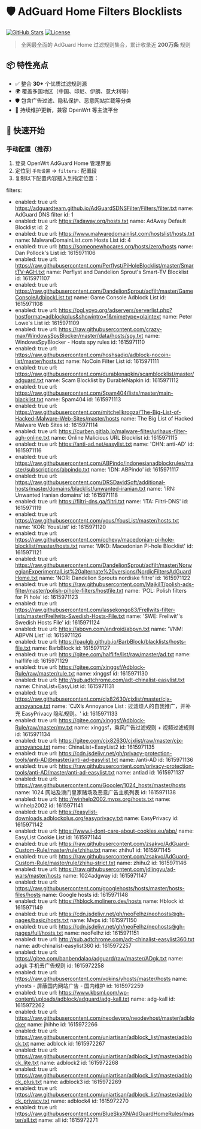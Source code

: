 # 🛡️ AdGuard Home Filters Blocklists

[![GitHub Stars](https://img.shields.io/github/stars/yourusername/adguard-home-filters-blocklists?style=flat-square)](https://github.com/yourusername/adguard-home-filters-blocklists/stargazers)
[![License](https://img.shields.io/badge/license-MIT-blue.svg?style=flat-square)](LICENSE)

> 全网最全面的 AdGuard Home 过滤规则集合，累计收录近 **200万条** 规则

## 📦 特性亮点

- ✅ 整合 **30+** 个优质过滤规则源
- 🌍 覆盖多国地区（中国、印尼、伊朗、意大利等）
- 🛡️ 包含广告过滤、隐私保护、恶意网站拦截等分类
- 🔄 持续维护更新，兼容 OpenWrt 等主流平台

## 🚀 快速开始

### 手动配置（推荐）
1. 登录 OpenWrt AdGuard Home 管理界面
2. 定位到 `手动设置` -> `filters:` 配置段
3. 复制以下配置内容插入到指定位置：


filters:
- enabled: true
  url: https://adguardteam.github.io/AdGuardSDNSFilter/Filters/filter.txt
  name: AdGuard DNS filter
  id: 1
- enabled: true
  url: https://adaway.org/hosts.txt
  name: AdAway Default Blocklist
  id: 2
- enabled: true
  url: https://www.malwaredomainlist.com/hostslist/hosts.txt
  name: MalwareDomainList.com Hosts List
  id: 4
- enabled: true
  url: https://someonewhocares.org/hosts/zero/hosts
  name: Dan Pollock's List
  id: 1615971106
- enabled: true
  url: https://raw.githubusercontent.com/Perflyst/PiHoleBlocklist/master/SmartTV-AGH.txt
  name: Perflyst and Dandelion Sprout's Smart-TV Blocklist
  id: 1615971107
- enabled: true
  url: https://raw.githubusercontent.com/DandelionSprout/adfilt/master/GameConsoleAdblockList.txt
  name: Game Console Adblock List
  id: 1615971108
- enabled: true
  url: https://pgl.yoyo.org/adservers/serverlist.php?hostformat=adblockplus&showintro=1&mimetype=plaintext
  name: Peter Lowe's List
  id: 1615971109
- enabled: true
  url: https://raw.githubusercontent.com/crazy-max/WindowsSpyBlocker/master/data/hosts/spy.txt
  name: WindowsSpyBlocker - Hosts spy rules
  id: 1615971110
- enabled: true
  url: https://raw.githubusercontent.com/hoshsadiq/adblock-nocoin-list/master/hosts.txt
  name: NoCoin Filter List
  id: 1615971111
- enabled: true
  url: https://raw.githubusercontent.com/durablenapkin/scamblocklist/master/adguard.txt
  name: Scam Blocklist by DurableNapkin
  id: 1615971112
- enabled: true
  url: https://raw.githubusercontent.com/Spam404/lists/master/main-blacklist.txt
  name: Spam404
  id: 1615971113
- enabled: true
  url: https://raw.githubusercontent.com/mitchellkrogza/The-Big-List-of-Hacked-Malware-Web-Sites/master/hosts
  name: The Big List of Hacked Malware Web Sites
  id: 1615971114
- enabled: true
  url: https://curben.gitlab.io/malware-filter/urlhaus-filter-agh-online.txt
  name: Online Malicious URL Blocklist
  id: 1615971115
- enabled: true
  url: https://anti-ad.net/easylist.txt
  name: 'CHN: anti-AD'
  id: 1615971116
- enabled: true
  url: https://raw.githubusercontent.com/ABPindo/indonesianadblockrules/master/subscriptions/abpindo.txt
  name: 'IDN: ABPindo'
  id: 1615971117
- enabled: true
  url: https://raw.githubusercontent.com/DRSDavidSoft/additional-hosts/master/domains/blacklist/unwanted-iranian.txt
  name: 'IRN: Unwanted Iranian domains'
  id: 1615971118
- enabled: true
  url: https://filtri-dns.ga/filtri.txt
  name: 'ITA: Filtri-DNS'
  id: 1615971119
- enabled: true
  url: https://raw.githubusercontent.com/yous/YousList/master/hosts.txt
  name: 'KOR: YousList'
  id: 1615971120
- enabled: true
  url: https://raw.githubusercontent.com/cchevy/macedonian-pi-hole-blocklist/master/hosts.txt
  name: 'MKD: Macedonian Pi-hole Blocklist'
  id: 1615971121
- enabled: true
  url: https://raw.githubusercontent.com/DandelionSprout/adfilt/master/NorwegianExperimentalList%20alternate%20versions/NordicFiltersAdGuardHome.txt
  name: 'NOR: Dandelion Sprouts nordiske filtre'
  id: 1615971122
- enabled: true
  url: https://raw.githubusercontent.com/MajkiIT/polish-ads-filter/master/polish-pihole-filters/hostfile.txt
  name: 'POL: Polish filters for Pi hole'
  id: 1615971123
- enabled: true
  url: https://raw.githubusercontent.com/lassekongo83/Frellwits-filter-lists/master/Frellwits-Swedish-Hosts-File.txt
  name: 'SWE: Frellwit''s Swedish Hosts File'
  id: 1615971124
- enabled: true
  url: https://abpvn.com/android/abpvn.txt
  name: 'VNM: ABPVN List'
  id: 1615971126
- enabled: true
  url: https://paulgb.github.io/BarbBlock/blacklists/hosts-file.txt
  name: BarbBlock
  id: 1615971127
- enabled: true
  url: https://gitee.com/halflife/list/raw/master/ad.txt
  name: halflife
  id: 1615971129
- enabled: true
  url: https://gitee.com/xinggsf/Adblock-Rule/raw/master/rule.txt
  name: xinggsf
  id: 1615971130
- enabled: true
  url: http://sub.adtchrome.com/adt-chinalist-easylist.txt
  name: ChinaList+EasyList
  id: 1615971131
- enabled: true
  url: https://raw.githubusercontent.com/cjx82630/cjxlist/master/cjx-annoyance.txt
  name: 'CJX’s Annoyance List : 过滤烦人的自我推广，并补充 EasyPrivacy 隐私规则。'
  id: 1615971133
- enabled: true
  url: https://gitee.com/xinggsf/Adblock-Rule/raw/master/mv.txt
  name: xinggsf，乘风广告过滤规则 + 视频过滤规则
  id: 1615971134
- enabled: true
  url: https://gitee.com/cjx82630/cjxlist/raw/master/cjx-annoyance.txt
  name: ChinaList+EasyList2
  id: 1615971135
- enabled: true
  url: https://cdn.jsdelivr.net/gh/privacy-protection-tools/anti-AD@master/anti-ad-easylist.txt
  name: /anti-AD
  id: 1615971136
- enabled: true
  url: https://raw.githubusercontent.com/privacy-protection-tools/anti-AD/master/anti-ad-easylist.txt
  name: antiad
  id: 1615971137
- enabled: true
  url: https://raw.githubusercontent.com/Goooler/1024_hosts/master/hosts
  name: 1024 网站及澳门皇家赌场及恶意广告主机列表
  id: 1615971138
- enabled: true
  url: http://winhelp2002.mvps.org/hosts.txt
  name: winhelp2002
  id: 1615971141
- enabled: true
  url: https://easylist-downloads.adblockplus.org/easyprivacy.txt
  name: EasyPrivacy
  id: 1615971142
- enabled: true
  url: https://www.i-dont-care-about-cookies.eu/abp/
  name: EasyList Cookie List
  id: 1615971144
- enabled: true
  url: https://raw.githubusercontent.com/zsakvo/AdGuard-Custom-Rule/master/rule/zhihu.txt
  name: zhihu1
  id: 1615971145
- enabled: true
  url: https://raw.githubusercontent.com/zsakvo/AdGuard-Custom-Rule/master/rule/zhihu-strict.txt
  name: zhihu2
  id: 1615971146
- enabled: true
  url: https://raw.githubusercontent.com/jdlingyu/ad-wars/master/hosts
  name: 1024adgway
  id: 1615971147
- enabled: true
  url: https://raw.githubusercontent.com/googlehosts/hosts/master/hosts-files/hosts
  name: Google hosts
  id: 1615971148
- enabled: true
  url: https://hblock.molinero.dev/hosts
  name: Hblock
  id: 1615971149
- enabled: true
  url: https://cdn.jsdelivr.net/gh/neoFelhz/neohosts@gh-pages/basic/hosts.txt
  name: Mvps
  id: 1615971150
- enabled: true
  url: https://cdn.jsdelivr.net/gh/neoFelhz/neohosts@gh-pages/full/hosts.txt
  name: neoFelhz
  id: 1615971151
- enabled: true
  url: http://sub.adtchrome.com/adt-chinalist-easylist360.txt
  name: adt-chinalist-easylist360
  id: 1615972257
- enabled: true
  url: https://gitee.com/banbendalao/adguard/raw/master/ADgk.txt
  name: adgk 手机去广告规则
  id: 1615972258
- enabled: true
  url: https://raw.githubusercontent.com/vokins/yhosts/master/hosts
  name: yhosts - 屏蔽国内网站广告 - 国内维护
  id: 1615972259
- enabled: true
  url: https://www.kbsml.com/wp-content/uploads/adblock/adguard/adg-kall.txt
  name: adg-kall
  id: 1615972262
- enabled: true
  url: https://raw.githubusercontent.com/neodevpro/neodevhost/master/adblocker
  name: jhihhe
  id: 1615972266
- enabled: true
  url: https://raw.githubusercontent.com/uniartisan/adblock_list/master/adblock.txt
  name: adblock
  id: 1615972267
- enabled: true
  url: https://raw.githubusercontent.com/uniartisan/adblock_list/master/adblock_lite.txt
  name: adblock2
  id: 1615972268
- enabled: true
  url: https://raw.githubusercontent.com/uniartisan/adblock_list/master/adblock_plus.txt
  name: adblock3
  id: 1615972269
- enabled: true
  url: https://raw.githubusercontent.com/uniartisan/adblock_list/master/adblock_privacy.txt
  name: adblock4
  id: 1615972270
- enabled: true
  url: https://raw.githubusercontent.com/BlueSkyXN/AdGuardHomeRules/master/all.txt
  name: all
  id: 1615972271
